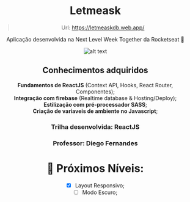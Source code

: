 <div align="center">
  
# Letmeask

> Url: https://letmeaskdb.web.app/

Aplicação desenvolvida na Next Level Week Together da Rocketseat 🚀

![alt text](https://i.imgur.com/Rd8mcWU.png)

## Conhecimentos adquiridos

**Fundamentos de ReactJS** (Context API, Hooks, React Router, Componentes);<br>
**Integração com firebase** (Realtime database & Hosting/Deploy);<br>
**Estilização com pré-processador SASS**;<br>
**Criação de variaveis de ambiente no Javascript**;<br>

### Trilha desenvolvida: ReactJS
### Professor: Diego Fernandes

# 🚀 Próximos Níveis:

- [x] Layout Responsivo;
- [ ] Modo Escuro;

</div>
